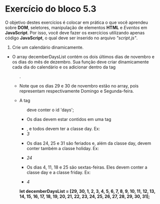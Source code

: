 # Exercício do bloco 5.3

O objetivo destes exercícios é colocar em prática o que você aprendeu sobre **DOM**, seletores, manipulação de elementos **HTML** e *Eventos* em **JavaScript**. Por isso, você deve fazer os exercícios utilizando apenas código **JavaScript**, o qual deve ser inserido no arquivo *"script.js"*.

1. Crie um calendário dinamicamente.

* O array decemberDaysList contém os dois últimos dias de novembro e os dias do mês de dezembro. Sua função deve criar dinamicamente cada dia do calendário e os adicionar dentro da tag *<ul>*.

* Note que os dias 29 e 30 de novembro estão no array, pois representam respectivamente Domingo e Segunda-feira.

* A tag *<ul>* deve conter o id 'days';

* Os dias devem estar contidos em uma tag *<li>*, e todos devem ter a classe day. Ex: *<li class="day">3</li>*

* Os dias 24, 25 e 31 são feriados e, além da classe day, devem conter também a classe holiday. Ex: *<li class="day holiday">24</li>*

* Os dias 4, 11, 18 e 25 são sextas-feiras. Eles devem conter a classe day e a classe friday. Ex: *<li class="day friday">4</li>*

**let decemberDaysList = [29, 30, 1, 2, 3, 4, 5, 6, 7, 8, 9, 10, 11, 12, 13, 14, 15, 16, 17, 18, 19, 20, 21, 22, 23, 24, 25, 26, 27, 28, 29, 30, 31];**

